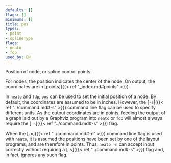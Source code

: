 ```yaml
---
defaults: []
flags: []
minimums: []
title: pos
types:
- point
- splineType
flags:
- neato
- fdp
used_by: EN
---
```

Position of node, or spline control points.

For nodes, the position indicates the center of the node. On output, the
coordinates are in [points]({{< ref "_index.md#points" >}}).

In `neato` and `fdp`, `pos` can be used to set the initial position of a
node. By default, the coordinates are assumed to be in inches. However, the
[`-s`]({{< ref "../command.md#-s" >}}) command line flag can be used to specify different
units. As the output coordinates are in points, feeding the output of a graph
laid out by a Graphviz program into `neato` or `fdp` will almost always
require the [`-s`]({{< ref "../command.md#-s" >}}) flag.

When the [`-n`]({{< ref "../command.md#-n" >}}) command line flag is used with `neato`, it
is assumed the positions have been set by one of the layout programs, and are
therefore in points. Thus, `neato -n` can accept input correctly without
requiring a [`-s`]({{< ref "../command.md#-s" >}}) flag and, in fact, ignores any such flag.
